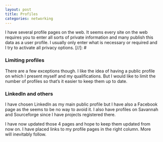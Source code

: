 ```yaml
---
layout: post
title: Profiles
categories: networking
---
```

I have several profile pages on the web. It seems every site on the web requires you to enter all sorts of private information and many publish this data as a user profile. I usually only enter what is necessary  or required and I try to activate all privacy options.
[//]: #
### Limiting profiles
There are a few exceptions though. I  like the idea of having a public profile on which I present myself and my qualifications. But I would like to limit the number of profiles so that&#8217;s it easier to keep them up to date.

### LinkedIn and others
I have chosen LinkedIn as my main public profile but I have also a Facebook page as the seems to be no way to avoid it. I also have profiles on Savannah and Sourceforge since I have projects registered there.

I have now updated those 4 pages and hope to keep them updated from now on. I have placed links to my profile pages in the  right column. More will inevitably follow.</p>